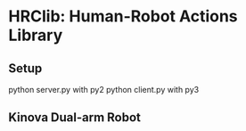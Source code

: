 # HRClib: Human-Robot Actions Library
## Setup
python server.py with py2
python client.py with py3

## Kinova Dual-arm Robot

